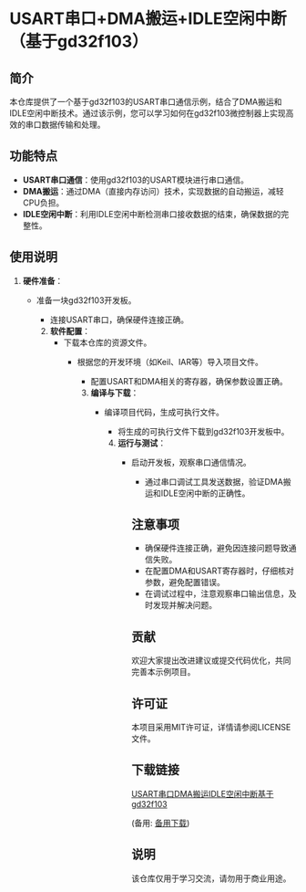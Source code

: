 # USART串口+DMA搬运+IDLE空闲中断（基于gd32f103）

## 简介

本仓库提供了一个基于gd32f103的USART串口通信示例，结合了DMA搬运和IDLE空闲中断技术。通过该示例，您可以学习如何在gd32f103微控制器上实现高效的串口数据传输和处理。

## 功能特点

- **USART串口通信**：使用gd32f103的USART模块进行串口通信。
- **DMA搬运**：通过DMA（直接内存访问）技术，实现数据的自动搬运，减轻CPU负担。
- **IDLE空闲中断**：利用IDLE空闲中断检测串口接收数据的结束，确保数据的完整性。

## 使用说明

1. **硬件准备**：
   - 准备一块gd32f103开发板。
      - 连接USART串口，确保硬件连接正确。

      2. **软件配置**：
         - 下载本仓库的资源文件。
            - 根据您的开发环境（如Keil、IAR等）导入项目文件。
               - 配置USART和DMA相关的寄存器，确保参数设置正确。

               3. **编译与下载**：
                  - 编译项目代码，生成可执行文件。
                     - 将生成的可执行文件下载到gd32f103开发板中。

                     4. **运行与测试**：
                        - 启动开发板，观察串口通信情况。
                           - 通过串口调试工具发送数据，验证DMA搬运和IDLE空闲中断的正确性。

                           ## 注意事项

                           - 确保硬件连接正确，避免因连接问题导致通信失败。
                           - 在配置DMA和USART寄存器时，仔细核对参数，避免配置错误。
                           - 在调试过程中，注意观察串口输出信息，及时发现并解决问题。

                           ## 贡献

                           欢迎大家提出改进建议或提交代码优化，共同完善本示例项目。

                           ## 许可证

                           本项目采用MIT许可证，详情请参阅LICENSE文件。

                           ## 下载链接
                           [USART串口DMA搬运IDLE空闲中断基于gd32f103](https://pan.quark.cn/s/328f2a861238) 

                           (备用: [备用下载](https://pan.baidu.com/s/1CRYPy19jQfyBYL7xAIEJdg?pwd=1234))

                           ## 说明

                           该仓库仅用于学习交流，请勿用于商业用途。

